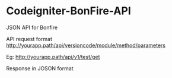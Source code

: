 # Codeigniter-BonFire-API
JSON API for Bonfire 

API request format
http://yourapp.path/api/versioncode/module/method/parameters

Eg: http://yourapp.path/api/v1/test/get

Response in JOSON format
